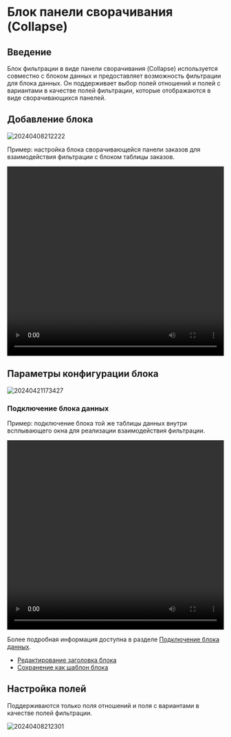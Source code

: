 # Блок панели сворачивания (Collapse)

## Введение

Блок фильтрации в виде панели сворачивания (Collapse) используется совместно с блоком данных и предоставляет возможность фильтрации для блока данных. Он поддерживает выбор полей отношений и полей с вариантами в качестве полей фильтрации, которые отображаются в виде сворачивающихся панелей.

## Добавление блока

![20240408212222](https://static-docs.nocobase.com/20240408212222.png)

Пример: настройка блока сворачивающейся панели заказов для взаимодействия фильтрации с блоком таблицы заказов.

<video width="100%" height="440" controls>
      <source src="https://static-docs.nocobase.com/20240408212817.mp4" type="video/mp4">
</video>

## Параметры конфигурации блока

![20240421173427](https://static-docs.nocobase.com/20240421173427.png)

### Подключение блока данных

Пример: подключение блока той же таблицы данных внутри всплывающего окна для реализации взаимодействия фильтрации.

<video width="100%" height="440" controls>
      <source src="https://static-docs.nocobase.com/20240408214743.mp4" type="video/mp4">
</video>

Более подробная информация доступна в разделе [Подключение блока данных](/handbook/ui/blocks/block-settings/connect-block).

- [Редактирование заголовка блока](/handbook/ui/blocks/block-settings/block-title)
- [Сохранение как шаблон блока](/handbook/ui/blocks/block-settings/block-template)

## Настройка полей

Поддерживаются только поля отношений и поля с вариантами в качестве полей фильтрации.

![20240408212301](https://static-docs.nocobase.com/20240408212301.png)